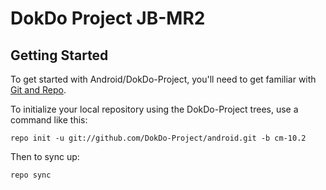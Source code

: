 DokDo Project JB-MR2
===========

Getting Started
---------------

To get started with Android/DokDo-Project, you'll need to get
familiar with [Git and Repo](http://source.android.com/source/using-repo.html).

To initialize your local repository using the DokDo-Project trees, use a command like this:

    repo init -u git://github.com/DokDo-Project/android.git -b cm-10.2

Then to sync up:

    repo sync

